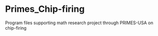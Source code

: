 # Primes_Chip-firing
Program files supporting math research project through PRIMES-USA on chip-firing
